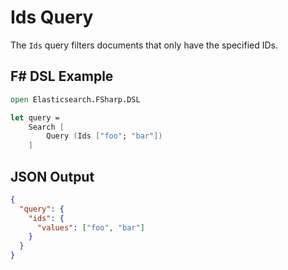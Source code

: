 # Ids Query

The `Ids` query filters documents that only have the specified IDs.

## F# DSL Example

```fsharp
open Elasticsearch.FSharp.DSL

let query =
    Search [
        Query (Ids ["foo"; "bar"])
    ]
```

## JSON Output

```json
{
  "query": {
    "ids": {
      "values": ["foo", "bar"]
    }
  }
}
```
